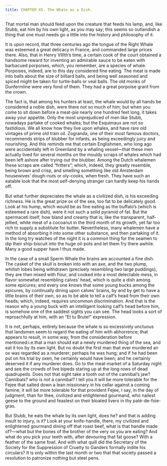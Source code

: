 ```yaml
---
title: CHAPTER 65. The Whale as a Dish.
---
```


That mortal man should feed upon the creature that feeds his lamp, and, like Stubb, eat him by his own light, as you may say; this seems so outlandish a thing that one must needs go a little into the history and philosophy of it.

It is upon record, that three centuries ago the tongue of the Right Whale was esteemed a great delicacy in France, and commanded large prices there. Also, that in Henry VIIIth’s time, a certain cook of the court obtained a handsome reward for inventing an admirable sauce to be eaten with barbacued porpoises, which, you remember, are a species of whale. Porpoises, indeed, are to this day considered fine eating. The meat is made into balls about the size of billiard balls, and being well seasoned and spiced might be taken for turtle-balls or veal balls. The old monks of Dunfermline were very fond of them. They had a great porpoise grant from the crown.

The fact is, that among his hunters at least, the whale would by all hands be considered a noble dish, were there not so much of him; but when you come to sit down before a meat-pie nearly one hundred feet long, it takes away your appetite. Only the most unprejudiced of men like Stubb, nowadays partake of cooked whales; but the Esquimaux are not so fastidious. We all know how they live upon whales, and have rare old vintages of prime old train oil. Zogranda, one of their most famous doctors, recommends strips of blubber for infants, as being exceedingly juicy and nourishing. And this reminds me that certain Englishmen, who long ago were accidentally left in Greenland by a whaling vessel—that these men actually lived for several months on the mouldy scraps of whales which had been left ashore after trying out the blubber. Among the Dutch whalemen these scraps are called “fritters”; which, indeed, they greatly resemble, being brown and crisp, and smelling something like old Amsterdam housewives’ dough-nuts or oly-cooks, when fresh. They have such an eatable look that the most self-denying stranger can hardly keep his hands off.

But what further depreciates the whale as a civilized dish, is his exceeding richness. He is the great prize ox of the sea, too fat to be delicately good. Look at his hump, which would be as fine eating as the buffalo’s (which is esteemed a rare dish), were it not such a solid pyramid of fat. But the spermaceti itself, how bland and creamy that is; like the transparent, half-jellied, white meat of a cocoanut in the third month of its growth, yet far too rich to supply a substitute for butter. Nevertheless, many whalemen have a method of absorbing it into some other substance, and then partaking of it. In the long try watches of the night it is a common thing for the seamen to dip their ship-biscuit into the huge oil-pots and let them fry there awhile. Many a good supper have I thus made.

In the case of a small Sperm Whale the brains are accounted a fine dish. The casket of the skull is broken into with an axe, and the two plump, whitish lobes being withdrawn (precisely resembling two large puddings), they are then mixed with flour, and cooked into a most delectable mess, in flavor somewhat resembling calves’ head, which is quite a dish among some epicures; and every one knows that some young bucks among the epicures, by continually dining upon calves’ brains, by and by get to have a little brains of their own, so as to be able to tell a calf’s head from their own heads; which, indeed, requires uncommon discrimination. And that is the reason why a young buck with an intelligent looking calf’s head before him, is somehow one of the saddest sights you can see. The head looks a sort of reproachfully at him, with an “Et tu Brute!” expression.

It is not, perhaps, entirely because the whale is so excessively unctuous that landsmen seem to regard the eating of him with abhorrence; that appears to result, in some way, from the consideration before mentioned:i.e.that a man should eat a newly murdered thing of the sea, and eat it too by its own light. But no doubt the first man that ever murdered an ox was regarded as a murderer; perhaps he was hung; and if he had been put on his trial by oxen, he certainly would have been; and he certainly deserved it if any murderer does. Go to the meat-market of a Saturday night and see the crowds of live bipeds staring up at the long rows of dead quadrupeds. Does not that sight take a tooth out of the cannibal’s jaw? Cannibals? who is not a cannibal? I tell you it will be more tolerable for the Fejee that salted down a lean missionary in his cellar against a coming famine; it will be more tolerable for that provident Fejee, I say, in the day of judgment, than for thee, civilized and enlightened gourmand, who nailest geese to the ground and feastest on their bloated livers in thy paté-de-foie-gras.

But Stubb, he eats the whale by its own light, does he? and that is adding insult to injury, is it? Look at your knife-handle, there, my civilized and enlightened gourmand dining off that roast beef, what is that handle made of?—what but the bones of the brother of the very ox you are eating? And what do you pick your teeth with, after devouring that fat goose? With a feather of the same fowl. And with what quill did the Secretary of the Society for the Suppression of Cruelty to Ganders formally indite his circulars? It is only within the last month or two that that society passed a resolution to patronize nothing but steel pens.